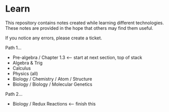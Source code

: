 # Learn
This repository contains notes created while learning different technologies. These notes are provided in the hope that others may find them useful.

If you notice any errors, please create a ticket.

Path 1...

* Pre-algebra / Chapter 1.3 <-- start at next section,  top of stack
* Algebra & Trig
* Calculus
* Physics (all)
* Biology / Chemistry / Atom / Structure
* Biology / Biology / Molecular Genetics

Path 2...

* Biology / Redux Reactions <-- finish this